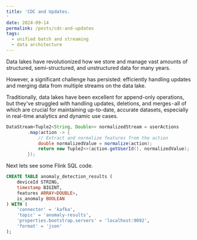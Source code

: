 ```yaml
---
title: 'CDC and Updates.
'
date: 2024-09-14
permalink: /posts/cdc-and-updates
tags:
  - unified batch and streaming
  - data architecture
---
```


Data lakes have revolutionized how we store and manage vast amounts of structured, semi-structured, and unstructured data for many years. 

However, a significant challenge has persisted: efficiently handling updates and merging data from multiple streams on the data lake. 

Traditionally, data lakes have been excellent for append-only operations, but they've struggled with handling updates, deletions, and merges - all of which are crucial for maintaining up-to-date, accurate datasets, especially in real-time analytics and dynamic use cases.

```java
DataStream<Tuple2<String, Double>> normalizedStream = userActions
        .map(action -> {
            // Extract and normalize features from the action
            double normalizedValue = normalize(action);
            return new Tuple2<>(action.getUserId(), normalizedValue);
        });

```


Next lets see some Flink SQL code.

```sql
CREATE TABLE anomaly_detection_results (
    deviceId STRING,
    timestamp BIGINT,
    features ARRAY<DOUBLE>,
    is_anomaly BOOLEAN
) WITH (
    'connector' = 'kafka',
    'topic' = 'anomaly-results',
    'properties.bootstrap.servers' = 'localhost:9092',
    'format' = 'json'
);
```